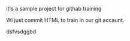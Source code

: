 it's a sample project for githab training


Wi just commit HTML to train in our git accaunt. 

dsfvsdggbd